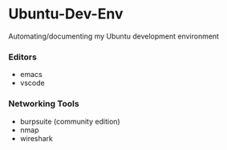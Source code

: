 # Ubuntu-Dev-Env

Automating/documenting my Ubuntu development environment

### Editors

- emacs
- vscode

### Networking Tools
- burpsuite (community edition)
- nmap
- wireshark

